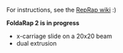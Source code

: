 For instructions, see the [RepRap wiki](http://reprap.org/wiki/FoldaRap) :)

**FoldaRap 2 is in progress**

- x-carriage slide on a 20x20 beam
- dual extrusion